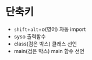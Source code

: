 # 단축키

* ```shift```+```alt```+o(영어) 자동 import
* syso 출력함수
* class(검은 박스) 클래스 선언
* main(검은 박스)  main 함수 선언
